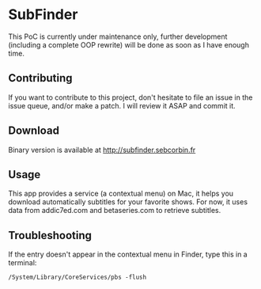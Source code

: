 SubFinder
=========

This PoC is currently under maintenance only, further development (including a complete OOP rewrite) will be done as soon as I have enough time.


Contributing
------------
If you want to contribute to this project, don't hesitate to file an issue in the issue queue, and/or make a patch. I will review it ASAP and commit it.


Download
--------
Binary version is available at http://subfinder.sebcorbin.fr

Usage
-----
This app provides a service (a contextual menu) on Mac, it helps you download automatically subtitles for your favorite shows.
For now, it uses data from addic7ed.com and betaseries.com to retrieve subtitles.


Troubleshooting
---------------
If the entry doesn't appear in the contextual menu in Finder, type this in a terminal:

	/System/Library/CoreServices/pbs -flush
